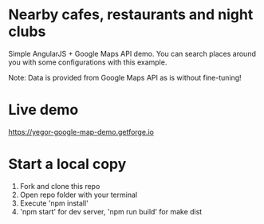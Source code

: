 # Nearby cafes, restaurants and night clubs
Simple AngularJS + Google Maps API demo. You can search places around you with some configurations with this example.

Note: Data is provided from Google Maps API as is without fine-tuning!

# Live demo
https://yegor-google-map-demo.getforge.io

# Start a local copy
1. Fork and clone this repo
2. Open repo folder with your terminal
3. Execute 'npm install'
4. 'npm start' for dev server, 'npm run build' for make dist
